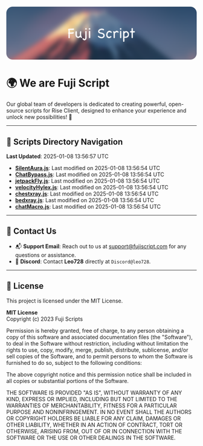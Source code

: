 ![Banner](.github/b.webp)

# 🌍 **We are Fuji Script**

Our global team of developers is dedicated to creating powerful, open-source scripts for Rise Client, designed to enhance your experience and unlock new possibilities! 🌟

---
<!-- SCRIPTS_NAVIGATION_START -->
## 📂 **Scripts Directory Navigation**

**Last Updated**: 2025-01-08 13:56:57 UTC

- **[SilentAura.js](scripts/SilentAura.js)**: Last modified on 2025-01-08 13:56:54 UTC
- **[ChatBypass.js](scripts/ChatBypass.js)**: Last modified on 2025-01-08 13:56:54 UTC
- **[jetpackFly.js](scripts/jetpackFly.js)**: Last modified on 2025-01-08 13:56:54 UTC
- **[velocityHylex.js](scripts/velocityHylex.js)**: Last modified on 2025-01-08 13:56:54 UTC
- **[chestxray.js](scripts/chestxray.js)**: Last modified on 2025-01-08 13:56:54 UTC
- **[bedxray.js](scripts/bedxray.js)**: Last modified on 2025-01-08 13:56:54 UTC
- **[chatMacro.js](scripts/chatMacro.js)**: Last modified on 2025-01-08 13:56:54 UTC

<!-- SCRIPTS_NAVIGATION_END -->

---

## 💬 **Contact Us**  
- 📬 **Support Email**: Reach out to us at [support@fujiscript.com](mailto:support@fujiscript.com) for any questions or assistance.  
- 💬 **Discord**: Contact **Leo728** directly at `Discord@leo728`.

---

## 📜 **License**

This project is licensed under the MIT License.  

**MIT License**  
Copyright (c) 2023 Fuji Scripts  

Permission is hereby granted, free of charge, to any person obtaining a copy of this software and associated documentation files (the "Software"), to deal in the Software without restriction, including without limitation the rights to use, copy, modify, merge, publish, distribute, sublicense, and/or sell copies of the Software, and to permit persons to whom the Software is furnished to do so, subject to the following conditions:  

The above copyright notice and this permission notice shall be included in all copies or substantial portions of the Software.  

THE SOFTWARE IS PROVIDED "AS IS", WITHOUT WARRANTY OF ANY KIND, EXPRESS OR IMPLIED, INCLUDING BUT NOT LIMITED TO THE WARRANTIES OF MERCHANTABILITY, FITNESS FOR A PARTICULAR PURPOSE AND NONINFRINGEMENT. IN NO EVENT SHALL THE AUTHORS OR COPYRIGHT HOLDERS BE LIABLE FOR ANY CLAIM, DAMAGES OR OTHER LIABILITY, WHETHER IN AN ACTION OF CONTRACT, TORT OR OTHERWISE, ARISING FROM, OUT OF OR IN CONNECTION WITH THE SOFTWARE OR THE USE OR OTHER DEALINGS IN THE SOFTWARE.  
